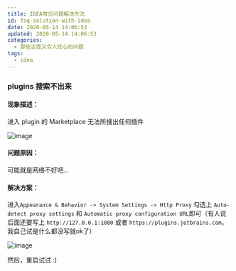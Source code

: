 ```yaml
---
title: IDEA常见问题解决方法
id: faq-solution-with-idea
date: 2020-05-14 14:06:53
updated: 2020-05-14 14:06:53
categories:
  - 那些古怪又令人忧心的问题
tags:
  - idea
---
```


### plugins 搜索不出来

#### 现象描述：

进入 plugin 的 Marketplace 无法所搜出任何插件

![image](http://cdn.standbyside.com/shortcut/idea-plugin-1.jpg)

#### 问题原因：

可能就是网络不好吧...

#### 解决方案：

进入`Appearance & Behavior -> System Settings -> Http Proxy` 勾选上 `Auto-detect proxy settings` 和 `Automatic proxy configuration URL`即可（有人说后面还要写上 `http://127.0.0.1:1080` 或者 `https://plugins.jetbrains.com`，我自己试是什么都没写就ok了）

![image](http://cdn.standbyside.com/shortcut/idea-plugin-2.jpg)

然后，重启试试 :)


